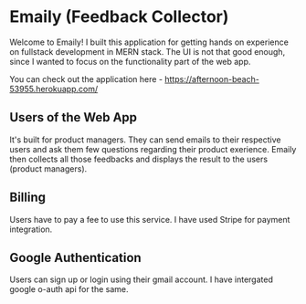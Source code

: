 # Emaily (Feedback Collector)

Welcome to Emaily! I built this application for getting hands on experience on fullstack development in MERN stack. The UI is not that good enough, since I wanted to focus on the functionality part of the web app.

You can check out the application here - https://afternoon-beach-53955.herokuapp.com/


## Users of the Web App
It's built for product managers. They can send emails to their respective users and ask them few questions regarding their product exerience. Emaily then collects all those feedbacks and displays the result to the users (product managers).

## Billing
Users have to pay a fee to use this service. I have used Stripe for payment integration.

## Google Authentication
Users can sign up or login using their gmail account. I have intergated google o-auth api for the same.
